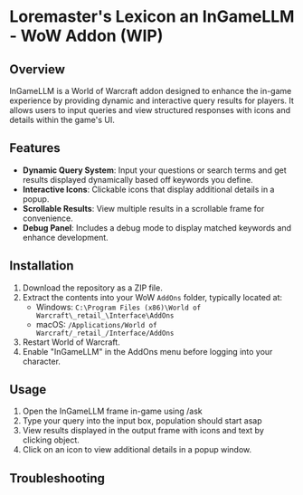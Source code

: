 # Loremaster's Lexicon an InGameLLM - WoW Addon (WIP)

## Overview
InGameLLM is a World of Warcraft addon designed to enhance the in-game experience by providing dynamic and interactive query results for players. It allows users to input queries and view structured responses with icons and details within the game's UI.

## Features
- **Dynamic Query System**: Input your questions or search terms and get results displayed dynamically based off keywords you define.
- **Interactive Icons**: Clickable icons that display additional details in a popup.
- **Scrollable Results**: View multiple results in a scrollable frame for convenience.
- **Debug Panel**: Includes a debug mode to display matched keywords and enhance development.

## Installation
1. Download the repository as a ZIP file.
2. Extract the contents into your WoW `AddOns` folder, typically located at:
   - Windows: `C:\Program Files (x86)\World of Warcraft\_retail_\Interface\AddOns`
   - macOS: `/Applications/World of Warcraft/_retail_/Interface/AddOns`
3. Restart World of Warcraft.
4. Enable "InGameLLM" in the AddOns menu before logging into your character.

## Usage
1. Open the InGameLLM frame in-game using /ask
2. Type your query into the input box, population should start asap
3. View results displayed in the output frame with icons and text by clicking object.
4. Click on an icon to view additional details in a popup window.

## Troubleshooting

